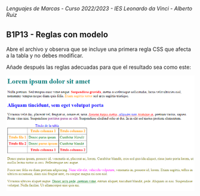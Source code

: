 ###### *Lenguajes de Marcas - Curso 2022/2023 - IES Leonardo da Vinci - Alberto Ruiz*

## B1P13 - Reglas con modelo

Abre el archivo y observa que se incluye una primera regla CSS que afecta a la tabla y no debes modificar.

Añade después las reglas adecuadas para que el resultado sea como este:

![Modelo](B1P13-Reglas.png)
